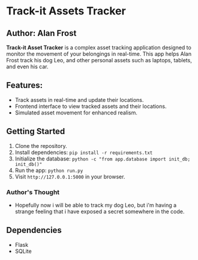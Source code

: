 # Track-it Assets Tracker

## Author: Alan Frost

**Track-it Asset Tracker** is a complex asset tracking application designed to monitor the movement of your belongings in real-time. This app helps Alan Frost track his dog Leo, and other personal assets such as laptops, tablets, and even his car.

## Features:
- Track assets in real-time and update their locations.
- Frontend interface to view tracked assets and their locations.
- Simulated asset movement for enhanced realism.

## Getting Started
1. Clone the repository.
2. Install dependencies: `pip install -r requirements.txt`
3. Initialize the database: `python -c "from app.database import init_db; init_db()"`
4. Run the app: `python run.py`
5. Visit `http://127.0.0.1:5000` in your browser.

### Author's Thought
- Hopefully now i will be able to track my dog Leo, but i'm having a strange feeling that i have exposed a secret somewhere in the code.

## Dependencies
- Flask
- SQLite
